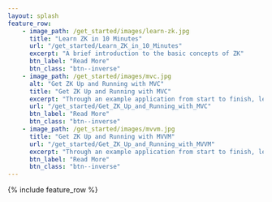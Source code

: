 ```yaml
---
layout: splash
feature_row:
    - image_path: /get_started/images/learn-zk.jpg
      title: "Learn ZK in 10 Minutes"
      url: "/get_started/Learn_ZK_in_10_Minutes"
      excerpt: "A brief introduction to the basic concepts of ZK"
      btn_label: "Read More"
      btn_class: "btn--inverse"
    - image_path: /get_started/images/mvc.jpg
      alt: "Get ZK Up and Running with MVC"
      title: "Get ZK Up and Running with MVC"
      excerpt: "Through an example application from start to finish, learn the gist of ZK programming and how to effectively gain full control of UI components' state and behaviour using ZK MVC"
      url: "/get_started/Get_ZK_Up_and_Running_with_MVC"
      btn_label: "Read More"
      btn_class: "btn--inverse"
    - image_path: /get_started/images/mvvm.jpg
      title: "Get ZK Up and Running with MVVM"
      url: "/get_started/Get_ZK_Up_and_Running_with_MVVM"
      excerpt: "Through an example application from start to finish, learn how ZK MVVM's data-binding mechanism works to automate tasks that we'd have otherwise carried out manually under the MVC pattern."
      btn_label: "Read More"
      btn_class: "btn--inverse"
---
```

{% include feature_row %}